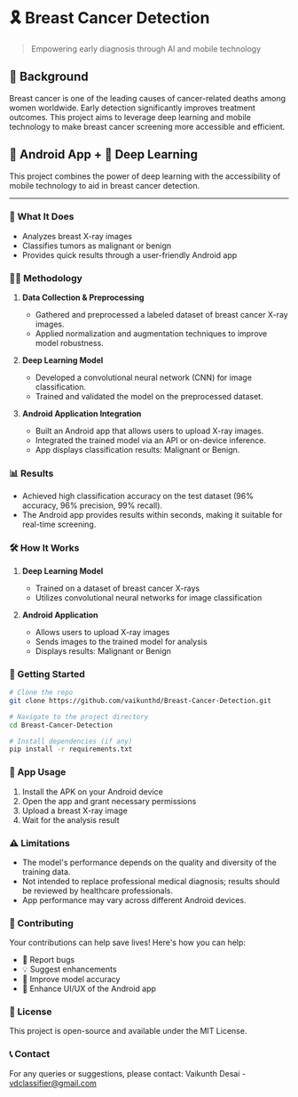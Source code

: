 # 🎗️ Breast Cancer Detection

> Empowering early diagnosis through AI and mobile technology

## 📝 Background

Breast cancer is one of the leading causes of cancer-related deaths among women worldwide. Early detection significantly improves treatment outcomes. This project aims to leverage deep learning and mobile technology to make breast cancer screening more accessible and efficient.

## 📱 Android App + 🧠 Deep Learning

This project combines the power of deep learning with the accessibility of mobile technology to aid in breast cancer detection.

---

### 🔬 What It Does

- Analyzes breast X-ray images
- Classifies tumors as malignant or benign
- Provides quick results through a user-friendly Android app

### 🧑‍🔬 Methodology

1. **Data Collection & Preprocessing**
   - Gathered and preprocessed a labeled dataset of breast cancer X-ray images.
   - Applied normalization and augmentation techniques to improve model robustness.

2. **Deep Learning Model**
   - Developed a convolutional neural network (CNN) for image classification.
   - Trained and validated the model on the preprocessed dataset.

3. **Android Application Integration**
   - Built an Android app that allows users to upload X-ray images.
   - Integrated the trained model via an API or on-device inference.
   - App displays classification results: Malignant or Benign.

### 📊 Results

- Achieved high classification accuracy on the test dataset (96% accuracy, 96% precision, 99% recall).
- The Android app provides results within seconds, making it suitable for real-time screening.

### 🛠️ How It Works

1. **Deep Learning Model**
   - Trained on a dataset of breast cancer X-rays
   - Utilizes convolutional neural networks for image classification

2. **Android Application**
   - Allows users to upload X-ray images
   - Sends images to the trained model for analysis
   - Displays results: Malignant or Benign

### 🚀 Getting Started

```bash
# Clone the repo
git clone https://github.com/vaikunthd/Breast-Cancer-Detection.git

# Navigate to the project directory
cd Breast-Cancer-Detection

# Install dependencies (if any)
pip install -r requirements.txt
```

### 📱 App Usage

1. Install the APK on your Android device
2. Open the app and grant necessary permissions
3. Upload a breast X-ray image
4. Wait for the analysis result

### ⚠️ Limitations

- The model's performance depends on the quality and diversity of the training data.
- Not intended to replace professional medical diagnosis; results should be reviewed by healthcare professionals.
- App performance may vary across different Android devices.

### 🤝 Contributing

Your contributions can help save lives! Here's how you can help:

- 🐛 Report bugs
- 💡 Suggest enhancements
- 🧪 Improve model accuracy
- 🎨 Enhance UI/UX of the Android app

### 📜 License

This project is open-source and available under the MIT License.

### 📞 Contact

For any queries or suggestions, please contact:
Vaikunth Desai - vdclassifier@gmail.com
